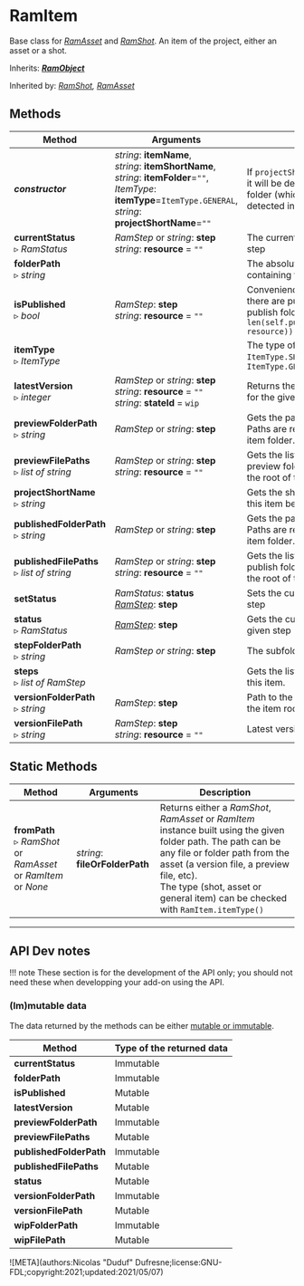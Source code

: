 # RamItem

Base class for [*RamAsset*](ram_asset.md) and [*RamShot*](ram_shot.md). An item of the project, either an asset or a shot.

Inherits: [***RamObject***](ram_object.md)

Inherited by: *[RamShot](ram_shot.md), [RamAsset](ram_asset.md)*

## Methods

| Method | Arguments | Description |
| --- | --- | --- |
| ***constructor*** | *string*: **itemName**,<br />*string*: **itemShortName**,<br />*string*: **itemFolder**=`""`,<br />*ItemType*: **itemType**=`ItemType.GENERAL`,<br />*string*: **projectShortName**=`""` | If `projectShortName` is not provided, it will be detected from the item folder (which can also be auto-detected in most cases) |
| **currentStatus**<br />▹ *RamStatus* | *RamStep* or *string*: **step**<br />*string*: **resource** = `""` | The current status for the given step |
| **folderPath**<br />▹ *string* |  | The absolute path to the folder containing the item |
| **isPublished**<br />▹ *bool* | *RamStep*: **step**<br />*string*: **resource** = `""` | Convenience function to check if there are published files in the publish folder. Equivalent to `len(self.publishedFilePaths(step, resource)) > 0` |
| **itemType**<br />▹ *ItemType* | | The type of this item. One of `ItemType.SHOT`, `ItemType.ASSET`, `ItemType.GENERAL` |
| **latestVersion**<br />▹ *integer* | *RamStep* or *string*: **step**<br />*string*: **resource** = `""`<br />*string*: **stateId** = `wip` | Returns the highest version number for the given state (wip, pub...). |
| **previewFolderPath**<br />▹ *string* | *RamStep* or *string*: **step** | Gets the path to the preview folder. Paths are relative to the root of the item folder. |
| **previewFilePaths**<br />▹ *list of string* | *RamStep* or *string*: **step**<br />*string*: **resource** = `""` | Gets the list of file paths in the preview folder. Paths are relative to the root of the item folder. |
| **projectShortName**<br />▹ *string* |  | Gets the short name of the project this item belongs to. |
| **publishedFolderPath**<br />▹ *string* | *RamStep* or *string*: **step** | Gets the path to the publish folder. Paths are relative to the root of the item folder. |
| **publishedFilePaths**<br />▹ *list of string* | *RamStep* or *string*: **step**<br />*string*: **resource** = `""` | Gets the list of file paths in the publish folder. Paths are relative to the root of the item folder. |
| **setStatus** | *RamStatus*: **status**<br />*[RamStep](ram_step.md)*: **step** | Sets the current status for the given step |
| **status**<br />▹ *RamStatus* | *[RamStep](ram_step.md)*: **step** | Gets the current status for the given step |
| **stepFolderPath**<br />▹ *string* | *RamStep or string*: **step** | The subfolder for the given step |
| **steps**<br />▹ *list of RamStep* | | Gets the list of steps concerning this item. |
| **versionFolderPath**<br />▹ *string* | *RamStep*: **step** | Path to the version folder relative to the item root folder |
| **versionFilePath**<br />▹ *string* | *RamStep*: **step**<br />*string*: **resource** = `""` | Latest version file path |

## Static Methods

| Method | Arguments | Description |
| --- | --- | --- |
| **fromPath**<br />▹ *RamShot* or *RamAsset* or *RamItem* or *None* | *string*: **fileOrFolderPath**<br /> | Returns either a *RamShot*, *RamAsset* or *RamItem* instance built using the given folder path. The path can be any file or folder path from the asset (a version file, a preview file, etc).<br />The type (shot, asset or general item) can be checked with `RamItem.itemType()` |

____

## API Dev notes

!!! note
    These section is for the development of the API only; you should not need these when developping your add-on using the API.

### (Im)mutable data

The data returned by the methods can be either [mutable or immutable](implementation.md#accessing-the-data).

| Method | Type of the returned data |
| --- | --- |
| **currentStatus** | <i class="fa fa-lock"></i> Immutable |
| **folderPath** | <i class="fa fa-lock"></i> Immutable |
| **isPublished** | <i class="fa fa-pen"></i> Mutable |
| **latestVersion** | <i class="fa fa-pen"></i> Mutable |
| **previewFolderPath** | <i class="fa fa-lock"></i> Immutable |
| **previewFilePaths** | <i class="fa fa-pen"></i> Mutable |
| **publishedFolderPath** | <i class="fa fa-lock"></i> Immutable |
| **publishedFilePaths** | <i class="fa fa-pen"></i> Mutable |
| **status** | <i class="fa fa-pen"></i> Mutable |
| **versionFolderPath** | <i class="fa fa-lock"></i> Immutable |
| **versionFilePath** | <i class="fa fa-pen"></i> Mutable |
| **wipFolderPath** | <i class="fa fa-lock"></i> Immutable |
| **wipFilePath** | <i class="fa fa-pen"></i> Mutable |

![META](authors:Nicolas "Duduf" Dufresne;license:GNU-FDL;copyright:2021;updated:2021/05/07)